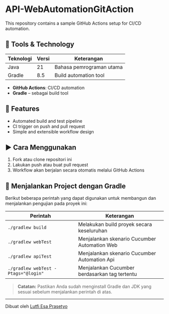 
# API-WebAutomationGitAction


This repository contains a sample GitHub Actions setup for CI/CD automation.

## 🔧 Tools & Technology
| Teknologi            | Versi | Keterangan                                 |
|----------------------|-------|--------------------------------------------|
| Java                 | 21    | Bahasa pemrograman utama                   |
| Gradle               | 8.5   | Build automation tool                      |

- **GitHub Actions**: CI/CD automation
- **Gradle** – sebagai build tool

## 🚀 Features

- Automated build and test pipeline
- CI trigger on push and pull request
- Simple and extensible workflow design

## ▶️ Cara Menggunakan

1. Fork atau clone repositori ini
2. Lakukan push atau buat pull request
3. Workflow akan berjalan secara otomatis melalui GitHub Actions


## 🧪 Menjalankan Project dengan Gradle

Berikut beberapa perintah yang dapat digunakan untuk membangun dan menjalankan pengujian pada proyek ini:

| Perintah                                | Keterangan                                                                             |
|-----------------------------------------|----------------------------------------------------------------------------------------|
| `./gradlew build`                       | Melakukan build proyek secara keseluruhan                                              |
| `./gradlew webTest`                     | Menjalankan skenario Cucumber Automation Web                                           |
| `./gradlew apiTest`                     | Menjalankan skenario Cucumber Automation Api                                           |
| `./gradlew webTest -Ptags="@login"`     | Menjalankan Cucumber berdasarkan tag tertentu                                          |

> **Catatan:** Pastikan Anda sudah menginstall Gradle dan JDK yang sesuai sebelum menjalankan perintah di atas.

---

Dibuat oleh [Lutfi Esa Prasetyo](https://github.com/Lutfiesa)
